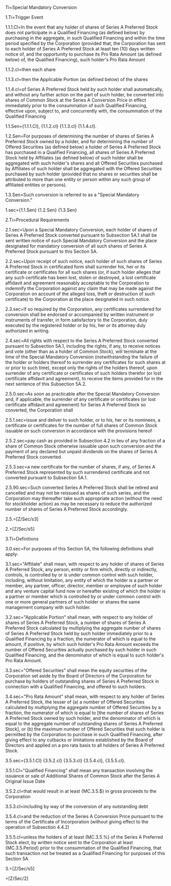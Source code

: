 Ti=Special Mandatory Conversion

1.Ti=Trigger Event

1.1.1.Cl=In the event that any holder of shares of Series A Preferred Stock does not participate in a Qualified Financing (as defined below) by purchasing in the aggregate, in such Qualified Financing and within the time period specified by the Corporation (provided that, the Corporation has sent to each holder of Series A Preferred Stock at least ten (10) days written notice of, and the opportunity to purchase its Pro Rata Amount (as defined below) of, the Qualified Financing), such holder's Pro Rata Amount

1.1.2.cl=then each share

1.1.3.cl=then the Applicable Portion (as defined below) of the shares

1.1.4.cl=of Series A Preferred Stock held by such holder shall automatically, and without any further action on the part of such holder, be converted into shares of Common Stock at the Series A Conversion Price in effect immediately prior to the consummation of such Qualified Financing, effective upon, subject to, and concurrently with, the consummation of the Qualified Financing

1.1.Sen={1.1.1.Cl}, {1.1.2.cl} {1.1.3.cl} {1.1.4.cl}.

1.2.Sen=For purposes of determining the number of shares of Series A Preferred Stock owned by a holder, and for determining the number of Offered Securities (as defined below) a holder of Series A Preferred Stock has purchased in a Qualified Financing, all shares of Series A Preferred Stock held by Affiliates (as defined below) of such holder shall be aggregated with such holder's shares and all Offered Securities purchased by Affiliates of such holder shall be aggregated with the Offered Securities purchased by such holder (provided that no shares or securities shall be attributed to more than one entity or person within any such group of affiliated entities or persons).

1.3.Sen=Such conversion is referred to as a "Special Mandatory Conversion."

1.sec={1.1.Sen}  {1.2.Sen} {1.3.Sen}

2.Ti=Procedural Requirements

2.1.sec=Upon a Special Mandatory Conversion, each holder of shares of Series A Preferred Stock converted pursuant to Subsection 5A.1 shall be sent written notice of such Special Mandatory Conversion and the place designated for mandatory conversion of all such shares of Series A Preferred Stock pursuant to this Section 5A.

2.2.sec=Upon receipt of such notice, each holder of such shares of Series A Preferred Stock in certificated form shall surrender his, her or its certificate or certificates for all such shares (or, if such holder alleges that any such certificate has been lost, stolen or destroyed, a lost certificate affidavit and agreement reasonably acceptable to the Corporation to indemnify the Corporation against any claim that may be made against the Corporation on account of the alleged loss, theft or destruction of such certificate) to the Corporation at the place designated in such notice.

2.3.sec=If so required by the Corporation, any certificates surrendered for conversion shall be endorsed or accompanied by written instrument or instruments of transfer, in form satisfactory to the Corporation, duly executed by the registered holder or by his, her or its attorney duly authorized in writing.

2.4.sec=All rights with respect to the Series A Preferred Stock converted pursuant to Subsection 5A.1, including the rights, if any, to receive notices and vote (other than as a holder of Common Stock), will terminate at the time of the Special Mandatory Conversion (notwithstanding the failure of the holder or holders thereof to surrender any certificates for such shares at or prior to such time), except only the rights of the holders thereof, upon surrender of any certificate or certificates of such holders therefor (or lost certificate affidavit and agreement), to receive the items provided for in the next sentence of this Subsection 5A.2.

2.5.0.sec=As soon as practicable after the Special Mandatory Conversion and, if applicable, the surrender of any certificate or certificates (or lost certificate affidavit and agreement) for Series A Preferred Stock so converted, the Corporation shall 

2.5.1.sec=issue and deliver to such holder, or to his, her or its nominees, a certificate or certificates for the number of full shares of Common Stock issuable on such conversion in accordance with the provisions hereof

2.5.2.sec=pay cash as provided in Subsection 4.2 in lieu of any fraction of a share of Common Stock otherwise issuable upon such conversion and the payment of any declared but unpaid dividends on the shares of Series A Preferred Stock converted

2.5.3.sec=a new certificate for the number of shares, if any, of Series A Preferred Stock represented by such surrendered certificate and not converted pursuant to Subsection 5A.1.

2.5.90.sec=Such converted Series A Preferred Stock shall be retired and cancelled and may not be reissued as shares of such series, and the Corporation may thereafter take such appropriate action (without the need for stockholder action) as may be necessary to reduce the authorized number of shares of Series A Preferred Stock accordingly.

2.5.=[Z/Sec/s3]

2.=[Z/Sec/s5]

3.Ti=Definitions

3.0.sec=For purposes of this Section 5A, the following definitions shall apply: 

3.1.sec="Affiliate" shall mean, with respect to any holder of shares of Series A Preferred Stock, any person, entity or firm which, directly or indirectly, controls, is controlled by or is under common control with such holder, including, without limitation, any entity of which the holder is a partner or member, any partner, officer, director, member or employee of such holder and any venture capital fund now or hereafter existing of which the holder is a partner or member which is controlled by or under common control with one or more general partners of such holder or shares the same management company with such holder. 

3.2.sec="Applicable Portion" shall mean, with respect to any holder of shares of Series A Preferred Stock, a number of shares of Series A Preferred Stock calculated by multiplying the aggregate number of shares of Series A Preferred Stock held by such holder immediately prior to a Qualified Financing by a fraction, the numerator of which is equal to the amount, if positive, by which such holder's Pro Rata Amount exceeds the number of Offered Securities actually purchased by such holder in such Qualified Financing, and the denominator of which is equal to such holder's Pro Rata Amount.

3.3.sec="Offered Securities" shall mean the equity securities of the Corporation set aside by the Board of Directors of the Corporation for purchase by holders of outstanding shares of Series A Preferred Stock in connection with a Qualified Financing, and offered to such holders. 

3.4.sec="Pro Rata Amount" shall mean, with respect to any holder of Series A Preferred Stock, the lesser of (a) a number of Offered Securities calculated by multiplying the aggregate number of Offered Securities by a fraction, the numerator of which is equal to [the number of shares of Series A Preferred Stock owned by such holder, and the denominator of which is equal to the aggregate number of outstanding shares of Series A Preferred Stock], or (b) the maximum number of Offered Securities that such holder is permitted by the Corporation to purchase in such Qualified Financing, after giving effect to any cutbacks or limitations established by the Board of Directors and applied on a pro rata basis to all holders of Series A Preferred Stock. 

3.5.sec={3.5.1.Cl} {3.5.2.cl} {3.5.3.cl} {3.5.4.cl}, {3.5.5.cl}.

3.5.1.Cl="Qualified Financing" shall mean any transaction involving the issuance or sale of Additional Shares of Common Stock after the Series A Original Issue Date 

3.5.2.cl=that would result in at least {MC.3.5.$} in gross proceeds to the Corporation

3.5.3.cl=including by way of the conversion of any outstanding debt

3.5.4.cl=and the reduction of the Series A Conversion Price pursuant to the terms of the Certificate of Incorporation (without giving effect to the operation of Subsection 4.4.2)

3.5.5.cl=unless the holders of at least {MC.3.5.%} of the Series A Preferred Stock elect, by written notice sent to the Corporation at least {MC.3.5.Period} prior to the consummation of the Qualified Financing, that such transaction not be treated as a Qualified Financing for purposes of this Section 5A

3.=[Z/Sec/s5]

=[Z/Sec/2]

